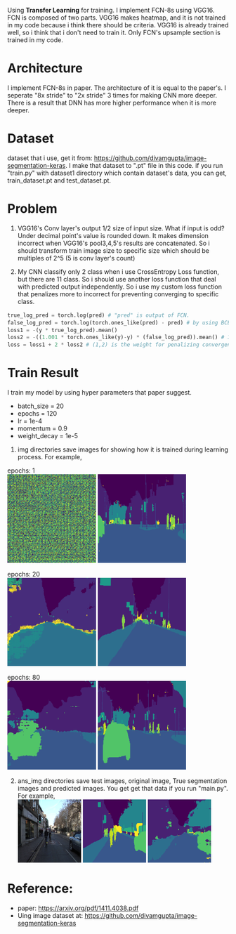 Using **Transfer Learning** for training. I implement FCN-8s using VGG16. 
FCN is composed of two parts. VGG16 makes heatmap, and it is not trained in my code because i think there should be criteria. VGG16 is already trained well, so i think that i don't need to train it. Only FCN's upsample section is trained in my code. 


# Architecture  
I implement FCN-8s in paper. The architecture of it is equal to the paper's. I seperate "8x stride" to "2x stride" 3 times for making CNN more deeper. There is a result that DNN has more higher performance when it is more deeper.  


# Dataset  
dataset that i use, get it from: https://github.com/divamgupta/image-segmentation-keras. I make that dataset to ".pt" file in this code. if you run "train.py" with dataset1 directory which contain dataset's data, you can get, train_dataset.pt and test_dataset.pt.


# Problem 
 1) VGG16's Conv layer's output 1/2 size of input size. What if input is odd? Under decimal point's value is rounded down. It makes dimension incorrect when VGG16's pool3,4,5's results are concatenated. So i should transform train image size to specific size which should be multiples of 2^5 (5 is conv layer's count) 
 
 2) My CNN classify only 2 class when i use CrossEntropy Loss function, but there are 11 class. So i should use another loss function that deal with predicted output independently. So i use my custom loss function that penalizes more to incorrect for preventing converging to specific class.   
```python 
true_log_pred = torch.log(pred) # "pred" is output of FCN.  
false_log_pred = torch.log(torch.ones_like(pred) - pred) # by using BCEWithLogitsLoss's principle.
loss1 = -(y * true_log_pred).mean()
loss2 = -((1.001 * torch.ones_like(y)-y) * (false_log_pred)).mean() # 1.001 is for preventing log(0).
loss = loss1 + 2 * loss2 # (1,2) is the weight for penalizing convergence to specific class which is "false". 
```


# Train Result
 I train my model by using hyper parameters that paper suggest.  

* batch_size = 20
* epochs = 120
* lr = 1e-4
* momentum = 0.9
* weight_decay = 1e-5   


1. img directories save images for showing how it is trained during learning process. For example,   

epochs: 1   
<img src="./img/0.png" alt="MLE" width="40%" height="40%"/>
<img src="./img/0 cmp.png" alt="MLE" width="40%" height="40%"/>  

epochs: 20   
<img src="./img/20.png" alt="MLE" width="40%" height="40%"/>
<img src="./img/20 cmp.png" alt="MLE" width="40%" height="40%"/>

epochs: 80   
<img src="./img/80.png" alt="MLE" width="40%" height="40%"/>
<img src="./img/80 cmp.png" alt="MLE" width="40%" height="40%"/>

2. ans_img directories save test images, original image, True segmentation images and predicted images. You get get that data if you run "main.py". For example,   
<img src="./ans_img/0_original.png" alt="MLE" width="30%" height="30%"/> <img src="./ans_img/0_true.png" alt="MLE" width="30%" height="30%"/> <img src="./ans_img/0_predict.png" alt="MLE" width="30%" height="30%"/>


# Reference:  
* paper: https://arxiv.org/pdf/1411.4038.pdf   
* Uing image dataset at: https://github.com/divamgupta/image-segmentation-keras  
